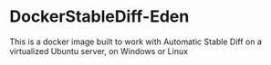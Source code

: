 # DockerStableDiff-Eden
This is a docker image built to work with Automatic Stable Diff on a virtualized Ubuntu server, on Windows or Linux
